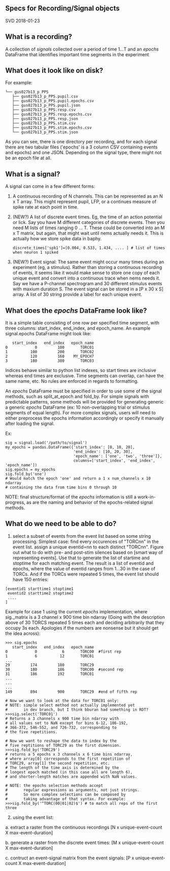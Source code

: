 ## Specs for Recording/Signal objects

SVD 2018-01-23

## What is a recording?

A collection of *signals* collected over a period of time 1...T and an *epochs* DataFrame that identifies important time segments in the experiment

## What does it look like on disk?

For example:

```
└── gus027b13_p_PPS
   ├── gus027b13_p_PPS.pupil.csv
   ├── gus027b13_p_PPS.pupil.epochs.csv
   ├── gus027b13_p_PPS.pupil.json
   ├── gus027b13_p_PPS.resp.csv
   ├── gus027b13_p_PPS.resp.epochs.csv
   ├── gus027b13_p_PPS.resp.json
   ├── gus027b13_p_PPS.stim.csv
   ├── gus027b13_p_PPS.stim.epochs.csv
   └── gus027b13_p_PPS.stim.json 
```

As you can see, there is one directory per recording, and for each signal there are two tabular files ('epochs' is a 3 column CSV containing events and epochs) and one JSON. Depending on the signal type, there might not be an epoch file at all.

## What is a signal?

A signal can come in a few different forms:

1. A continuous recording of N channels. This can be represented as an N x T array. This might represent pupil, LFP, or a continues  measure of spike rate at each point in time.

2. (NEW?) A list of discrete event times. Eg, the time of an action potential or lick. Say you have M different categories of discrete events. Then you need M lists of times ranging 0 ... T. These could be converted into an M x T matrix, but again, that might wait until nems actually needs it. This is actually how we store spike data in baphy.
   ```discrete_times['lick']=[0.43, 1.3, 1.4, 1.55, ... ]   # list of times when the animal licked
   discrete_times['spk1']=[0.004, 0.533, 1.434, .... ] # list of times when neuron 1 spiked
   ```
   
3. (NEW?) Event signal: The same event might occur many times during an experiment (eg, a stimulus). Rather than storing a continuous recording of events, it seems like it would make sense to store one copy of each unique event and convert into a continuous trace when nems needs it. Say we have a P-channel spectrogram and 30 different stimulus events with maxium duration S.  The event signal can be stored in a [P x 30 x S] array.  A list of 30 string provide a label for each unique event.

## What does the *epochs* DataFrame look like?

It is a simple table consisting of one row per specified time segment,
with three columns: start_index, end_index, and epoch_name.
An example signal.epochs DataFrame might look like:

```
   start_index   end_index   epoch_name
0            0         100       TORC01
1          100         200       TORC02
2          120         160    MY_EPOCH7
3          180         380       TORC03
```

Indices behave similar to python list indexes,
so start times are inclusive whereas end times are exclusive.
Time segments can overlap, can have the same name, etc.
No rules are enforced in regards to formatting.

An *epochs* DataFrame must be specified in order to use
some of the signal methods, such as split_at_epoch and fold_by.
For simple signals with predictable patterns,
some methods will be provided for generating generic
a generic *epochs* DataFrame (ex: 10 non-overlapping
trial or stimulus segments of equal length).
For more complex signals, users will need to
either preprocess the epochs information accordingly
or specify it manually after loading the signal.

Ex:

```
sig = signal.load('/path/to/signal')
my_epochs = pandas.DataFrame({'start_index': [0, 10, 20],
                              'end_index': [10, 20, 30],
                              'epoch_name': ['one', 'two', 'three']},
                              columns=['start_index', 'end_index', 'epoch_name'])
sig.epochs = my_epochs
sig.fold_by('one')
# Would match the epoch 'one' and return a 1 x num_channels x 10 ndarray
# containing the data from time bins 0 through 10
```

NOTE: final structure/format of the *epochs* information
      is still a work-in-progress, as are the naming and
      behavior of the epochs-related signal methods.


## What do we need to be able to do?

1. select a subset of events from the event list based on some string processing. Simplest case: find every occurences of "TORCnn" in the event list. assign a unique eventid=nn to each distinct "TORCnn". Figure out what to do with pre- and post-stim silences based on [smart way of representing events]. Use that to generate the list of startime and stoptime for each matching event. The result is a list of eventid and epochs, where the value of eventid ranges from 1...30 in the case of TORCs. And if the TORCs were repeated 5 times, the event list should have 150 entries:
```
[eventid1 starttime1 stoptime1
 eventid2 starttime2 stoptime2
 ....
]
```

Example for case 1 using the current *epochs* implementation,
where sig._matrix is a 3 channel x 900 time bin ndarray
(Going with the description above of 30 TORCS repeated 5 times each
 and deciding arbitrarily that they occupy 3s each. Apologies
 if the numbers are nonsense but it should get the idea across):

```
>>> sig.epochs
   start_index   end_index   epoch_name
0            0           6       TORC00  #first rep
1            6          12       TORC01
...
29         174         180       TORC29
30         180         186       TORC00  #second rep
31         186         192       TORC01
...
...
...
149        894         900       TORC29  #end of fifth rep

# Now we want to look at the data for TORC01 only:
# NOTE: simple select method not actually implemented yet
#       in dev branch, but I think bburan had something in RDT?
>>>sig.select('TORC01')
# Returns a 3 channels x 900 time bin ndarray with
# all values set to NaN except for bins 6-12, 186-192,
# 366-372, 546-552, and 726-732, corresponding to
# the five repetitions.

# Now we want to reshape the data to index by the
# five reptitions of TORC29 as the first dimension.
>>>sig.fold_by('TORC29')
# returns a 5 epochs x 3 channels x 6 time bins ndarray,
# where array[0] corresponds to the first repetition of
# TORC29, array[1] the second repetition, etc.
# The length of the time axis is determined by the
# longest epoch matched (in this case all are length 6),
# and shorter-length matches are appended with NaN values.

# NOTE: the epochs selection methods accept
#       regular expressions as arguments, not just strings.
#       So more complex selections can be composed by
#       taking advantage of that syntax. For example:
>>>sig.fold_by('^TORC(00|01|02)$') # to match all reps of the first three

```

2. using the event list:

  a. extract a raster from the continuous recordings [N x unique-event-count X max-event-duration]

  b. generate a raster from the discrete event times: [M x unique-event-count X max-event-duration]
 
  c. contruct an event-signal matrix from the event signals: [P x unique-event-count X max-event-duration]





